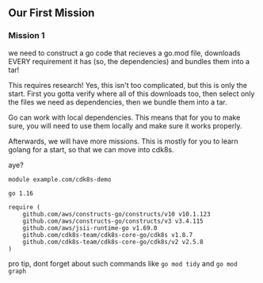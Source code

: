 ## Our First Mission

### Mission 1

we need to construct a go code that recieves a go.mod file, downloads EVERY requirement it has (so, the dependencies) and bundles them into a tar!

This requires research! Yes, this isn't too complicated, but this is only the start. First you gotta verify where all of this downloads too, then select only the files we need as dependencies, then we bundle them into a tar.

Go can work with local dependencies. This means that for you to make sure, you will need to use them locally and make sure it works properly.

Afterwards, we will have more missions. This is mostly for you to learn golang for a start, so that we can move into cdk8s.

aye?

```
module example.com/cdk8s-demo

go 1.16

require (
	github.com/aws/constructs-go/constructs/v10 v10.1.123
	github.com/aws/constructs-go/constructs/v3 v3.4.115
	github.com/aws/jsii-runtime-go v1.69.0
	github.com/cdk8s-team/cdk8s-core-go/cdk8s v1.8.7
	github.com/cdk8s-team/cdk8s-core-go/cdk8s/v2 v2.5.8
)
```

pro tip, dont forget about such commands like `go mod tidy` and `go mod graph`